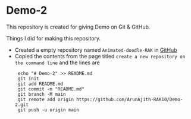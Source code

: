 # Demo-2

This repository is created for giving Demo on Git & GitHub.

Things I did for making this repository.

 + Created a empty repository named `Animated-doodle-RAK` in [GitHub](https://gitHub.com/new)
 + Copied the contents from the page titled `create a new repository on the command line` and the lines are 
    ```
     echo "# Demo-2" >> README.md
     git init
     git add README.md
     git commit -m "README.md"
     git branch -M main
     git remote add origin https://github.com/ArunAjith-RAK10/Demo-2.git
     git push -u origin main
    ```
